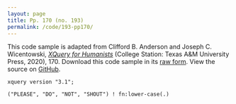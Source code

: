 ```yaml
---
layout: page
title: Pp. 170 (no. 193)
permalink: /code/193-pp170/
---
```


This code sample is adapted from Clifford B. Anderson and Joseph C. Wicentowski, 
[_XQuery for Humanists_](/) (College Station: Texas A&M University Press, 2020), 170. 
Download this code sample in its [raw form](/code/193-pp170/193-pp170.xq).
View the source on [GitHub](https://github.com/coding4humanists/xquery4humanists/blob/master/code/193-pp170/193-pp170.xq).

```xquery
xquery version "3.1";

("PLEASE", "DO", "NOT", "SHOUT") ! fn:lower-case(.)
```  
